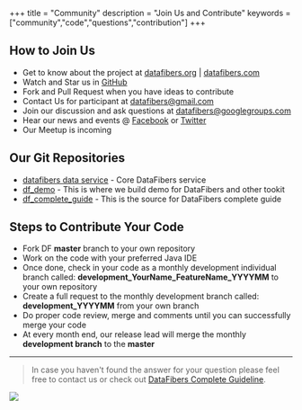 +++
title = "Community"
description = "Join Us and Contribute"
keywords = ["community","code","questions","contribution"]
+++
## How to Join Us
* Get to know about the project at [datafibers.org](http://www.datafibers.org/) | [datafibers.com](http://www.datafibers.com/)
* Watch and Star us in [GitHub](https://github.com/datafibers-community)
* Fork and Pull Request when you have ideas to contribute
* Contact Us for participant at datafibers@gmail.com
* Join our discussion and ask questions at datafibers@googlegroups.com
* Hear our news and events @ [Facebook](http://www.facebook.com/data.fibers) or [Twitter](http://twitter.com/datafibers1)
* Our Meetup is incoming

## Our Git Repositories
* [datafibers data service](https://github.com/datafibers-community/df_data_service) - Core DataFibers service
* [df_demo](https://github.com/datafibers-community/df_demo) - This is where we build demo for DataFibers and other tookit
* [df_complete_guide](https://github.com/datafibers-community/df_complete_guide) - This is the source for DataFibers complete guide

## Steps to Contribute Your Code
* Fork DF **master** branch to your own repository
* Work on the code with your preferred Java IDE
* Once done, check in your code as a monthly development individual branch called: **development_YourName_FeatureName_YYYYMM** to your own repository
* Create a full request to the monthly development branch called: **development_YYYYMM** from your own branch
* Do proper code review, merge and comments until you can successfully merge your code
* At every month end, our release lead will merge the monthly **development branch** to the **master**

---
> In case you haven't found the answer for your question please feel free to contact us or check out [DataFibers Complete Guideline](https://datafibers-community.gitbooks.io/datafibers-complete-guide/content/).

<p align="left"><img src="/img/banners/contribute.png"/></p>
